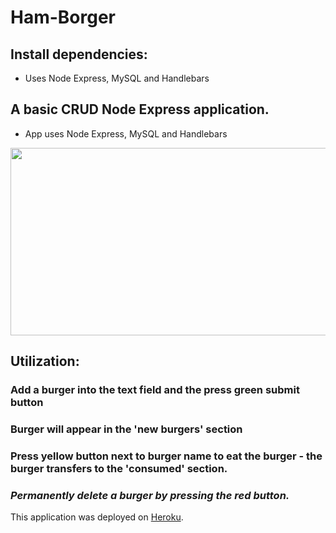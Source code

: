 # Ham-Borger

## Install dependencies:
- Uses Node Express, MySQL and Handlebars

## A basic CRUD Node Express application.

- App uses Node Express, MySQL and Handlebars

<img src="https://user-images.githubusercontent.com/38336934/73704790-6ff98280-46b1-11ea-8102-49790c565bb5.png" width="540" height="300">

## Utilization:

### Add a burger into the text field and the press green submit button

### Burger will appear in the 'new burgers' section

### Press yellow button next to burger name to eat the burger - the burger transfers to the 'consumed' section.

### *Permanently delete a burger by pressing the red button.* 

This application was deployed on [Heroku](https://arcane-castle-20608.herokuapp.com/).
